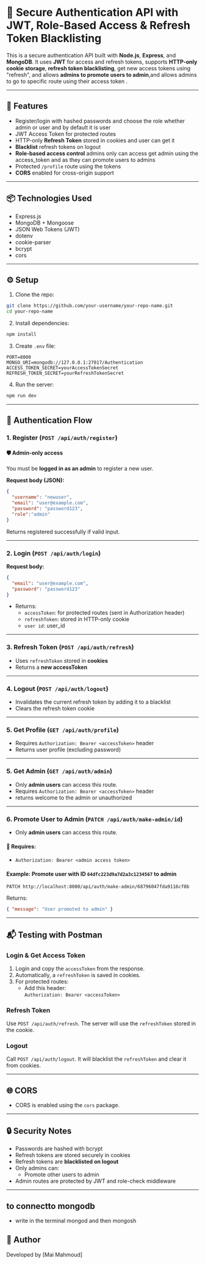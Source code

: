 
# 🔐 Secure Authentication API with JWT, Role-Based Access & Refresh Token Blacklisting

This is a secure authentication API built with **Node.js**, **Express**, and **MongoDB**. It uses **JWT** for access and refresh tokens, supports **HTTP-only cookie storage**, **refresh token blacklisting**, get new access tokens using "refresh", and allows **admins to promote users to admin**,and allows admins to go to specific route using their access token .

---

## 🚀 Features

- Register/login with hashed passwords and choose the role whether admin or user and by default it is user
- JWT Access Token for protected routes
- HTTP-only **Refresh Token** stored in cookies and user can get it
- **Blacklist** refresh tokens on logout
- **Role-based access control** admins only can access get admin using the access_token  and as they can promote users to admins
- Protected `/profile` route using the tokens
- **CORS** enabled for cross-origin support

---

## 📦 Technologies Used

- Express.js
- MongoDB + Mongoose
- JSON Web Tokens (JWT)
- dotenv
- cookie-parser
- bcrypt
- cors

---

## ⚙️ Setup

1. Clone the repo:

```bash
git clone https://github.com/your-username/your-repo-name.git
cd your-repo-name
```

2. Install dependencies:

```bash
npm install
```

3. Create `.env` file:

```env
PORT=8000
MONGO_URI=mongodb://127.0.0.1:27017/Authentication
ACCESS_TOKEN_SECRET=yourAccessTokenSecret
REFRESH_TOKEN_SECRET=yourRefreshTokenSecret
```

4. Run the server:

```bash
npm run dev
```

---

## 🔐 Authentication Flow

### 1. Register (`POST /api/auth/register`)

#### 🛡️ Admin-only access  
You must be **logged in as an admin** to register a new user.

**Request body (JSON):**

```json
{
  "username": "newuser",
  "email": "user@example.com",
  "password": "password123",
  "role":"admin"
}
```

Returns registered successfully if valid input.

---

### 2. Login (`POST /api/auth/login`)

**Request body:**

```json
{
  "email": "user@example.com",
  "password": "password123"
}
```

- Returns:
  - `accessToken`: for protected routes (sent in Authorization header)
  - `refreshToken`: stored in HTTP-only cookie
  - `user id`: user_id

---

### 3. Refresh Token (`POST /api/auth/refresh`)

- Uses `refreshToken` stored in **cookies**
- Returns a **new accessToken**

---

### 4. Logout (`POST /api/auth/logout`)

- Invalidates the current refresh token by adding it to a blacklist
- Clears the refresh token cookie

---

### 5. Get Profile (`GET /api/auth/profile`)

- Requires `Authorization: Bearer <accessToken>` header
- Returns user profile (excluding password)

---
### 5. Get Admin (`GET /api/auth/admin`)
- Only **admin users** can access this route.
- Requires `Authorization: Bearer <accessToken>` header
- returns welcome to the admin or unauthorized

---

### 6. Promote User to Admin (`PATCH /api/auth/make-admin/id`)

- Only **admin users** can access this route.

#### 🔐 Requires:
- `Authorization: Bearer <admin access token>`

#### Example: Promote user with ID `64dfc223d9a7d2a3c1234567` to admin

```http
PATCH http://localhost:8000/api/auth/make-admin/68796047fda9116cf8b
```

Returns:
```json
{ "message": "User promoted to admin" }
```

---

## 📬 Testing with Postman

### Login & Get Access Token

1. Login and copy the `accessToken` from the response.
2. Automatically, a `refreshToken` is saved in cookies.
3. For protected routes:
   - Add this header:  
     `Authorization: Bearer <accessToken>`

### Refresh Token

Use `POST /api/auth/refresh`. The server will use the `refreshToken` stored in the cookie.

### Logout

Call `POST /api/auth/logout`. It will blacklist the `refreshToken` and clear it from cookies.

---

## 🌐 CORS

- CORS is enabled using the `cors` package.


---

## 🔒 Security Notes

- Passwords are hashed with bcrypt
- Refresh tokens are stored securely in cookies
- Refresh tokens are **blacklisted on logout**
- Only admins can:
  - Promote other users to admin
- Admin routes are protected by JWT and role-check middleware

---

## to connectto mongodb 
- write in the terminal mongod and then mongosh



## 👤 Author

Developed by [Mai Mahmoud]
